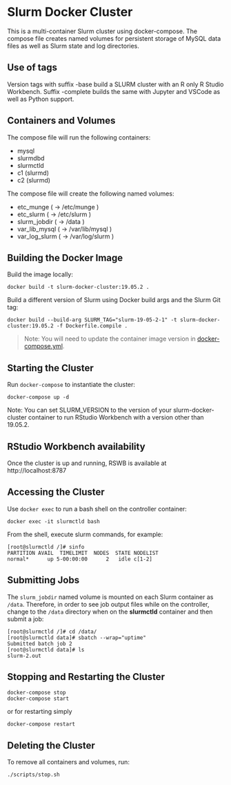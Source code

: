 # Slurm Docker Cluster

This is a multi-container Slurm cluster using docker-compose.  The compose file
creates named volumes for persistent storage of MySQL data files as well as
Slurm state and log directories.

## Use of tags

Version tags with suffix -base build a SLURM cluster with an R only R Studio Workbench. Suffix -complete builds the same with Jupyter and VSCode as well as Python support.  

## Containers and Volumes

The compose file will run the following containers:

* mysql
* slurmdbd
* slurmctld
* c1 (slurmd)
* c2 (slurmd)

The compose file will create the following named volumes:

* etc_munge         ( -> /etc/munge     )
* etc_slurm         ( -> /etc/slurm     )
* slurm_jobdir      ( -> /data          )
* var_lib_mysql     ( -> /var/lib/mysql )
* var_log_slurm     ( -> /var/log/slurm )

## Building the Docker Image

Build the image locally:

```console
docker build -t slurm-docker-cluster:19.05.2 .
```

Build a different version of Slurm using Docker build args and the Slurm Git
tag:

```console
docker build --build-arg SLURM_TAG="slurm-19-05-2-1" -t slurm-docker-cluster:19.05.2 -f Dockerfile.compile .
```

> Note: You will need to update the container image version in
> [docker-compose.yml](docker-compose.yml).



## Starting the Cluster

Run `docker-compose` to instantiate the cluster:

```console
docker-compose up -d
```

Note: You can set SLURM_VERSION to the version of your slurm-docker-cluster container to run RStudio Workbench with a version other than 19.05.2. 

## RStudio Workbench availability

Once the cluster is up and running, RSWB is available at http://localhost:8787

## Accessing the Cluster

Use `docker exec` to run a bash shell on the controller container:

```console
docker exec -it slurmctld bash
```

From the shell, execute slurm commands, for example:

```console
[root@slurmctld /]# sinfo
PARTITION AVAIL  TIMELIMIT  NODES  STATE NODELIST
normal*      up 5-00:00:00      2   idle c[1-2]
```

## Submitting Jobs

The `slurm_jobdir` named volume is mounted on each Slurm container as `/data`.
Therefore, in order to see job output files while on the controller, change to
the `/data` directory when on the **slurmctld** container and then submit a job:

```console
[root@slurmctld /]# cd /data/
[root@slurmctld data]# sbatch --wrap="uptime"
Submitted batch job 2
[root@slurmctld data]# ls
slurm-2.out
```

## Stopping and Restarting the Cluster

```console
docker-compose stop
docker-compose start
```

or for restarting simply

```console
docker-compose restart
```

## Deleting the Cluster

To remove all containers and volumes, run:

```console
./scripts/stop.sh
```

